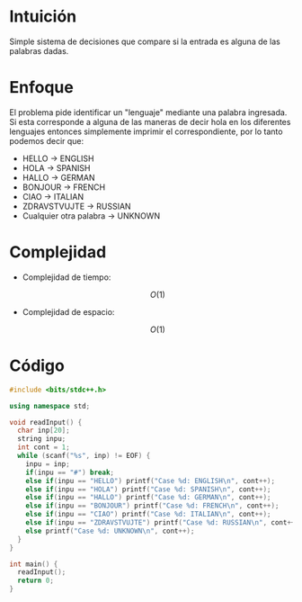# Intuición
<!-- Describe your first thoughts on how to solve this problem. -->
Simple sistema de decisiones que compare si la entrada es alguna de las palabras dadas.

# Enfoque
<!-- Describe your approach to solving the problem. -->
El problema pide identificar un "lenguaje" mediante una palabra ingresada. Si esta corresponde a alguna de las maneras de decir hola en los diferentes lenguajes entonces simplemente imprimir el correspondiente, por lo tanto podemos decir que:
* HELLO -> ENGLISH
* HOLA -> SPANISH
* HALLO -> GERMAN
* BONJOUR -> FRENCH
* CIAO -> ITALIAN
* ZDRAVSTVUJTE -> RUSSIAN
* Cualquier otra palabra -> UNKNOWN

# Complejidad
- Complejidad de tiempo:
    <!-- Add your time complexity here, e.g. $$O(n)$$ -->
    $$O(1)$$

- Complejidad de espacio:
    <!-- Add your space complexity here, e.g. $$O(n)$$ -->
    $$O(1)$$

# Código
```cpp
#include <bits/stdc++.h>

using namespace std;

void readInput() {
  char inp[20];
  string inpu;
  int cont = 1;
  while (scanf("%s", inp) != EOF) {
    inpu = inp;
    if(inpu == "#") break;
    else if(inpu == "HELLO") printf("Case %d: ENGLISH\n", cont++);
    else if(inpu == "HOLA") printf("Case %d: SPANISH\n", cont++);
    else if(inpu == "HALLO") printf("Case %d: GERMAN\n", cont++);
    else if(inpu == "BONJOUR") printf("Case %d: FRENCH\n", cont++);
    else if(inpu == "CIAO") printf("Case %d: ITALIAN\n", cont++);
    else if(inpu == "ZDRAVSTVUJTE") printf("Case %d: RUSSIAN\n", cont++);
    else printf("Case %d: UNKNOWN\n", cont++);
  }
}

int main() {
  readInput();
  return 0;
}

```

